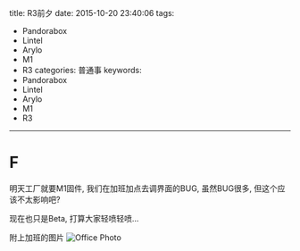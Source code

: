 title: R3前夕
date: 2015-10-20 23:40:06
tags:
  - Pandorabox
  - Lintel
  - Arylo
  - M1
  - R3
categories: 普通事
keywords:
  - Pandorabox
  - Lintel
  - Arylo
  - M1
  - R3
---

# F

明天工厂就要M1固件, 我们在加班加点去调界面的BUG, 虽然BUG很多, 但这个应该不太影响吧?

现在也只是Beta, 打算大家轻喷轻喷...


附上加班的图片
![Office Photo](http://7xjp8o.com1.z0.glb.clouddn.com/image/IMG_3402.JPG)